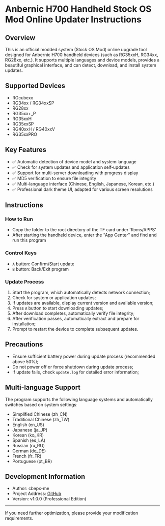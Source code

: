 # Anbernic H700 Handheld Stock OS Mod Online Updater Instructions

## Overview

This is an official modded system (Stock OS Mod) online upgrade tool designed for Anbernic H700 handheld devices (such as RG35xxH, RG34xx, RG28xx, etc.). It supports multiple languages and device models, provides a beautiful graphical interface, and can detect, download, and install system updates.

## Supported Devices

- RGcubexx
- RG34xx / RG34xxSP
- RG28xx
- RG35xx+_P
- RG35xxH
- RG35xxSP
- RG40xxH / RG40xxV
- RG35xxPRO

## Key Features

- ✅ Automatic detection of device model and system language
- ✅ Check for system updates and application self-updates
- ✅ Support for multi-server downloading with progress display
- ✅ MD5 verification to ensure file integrity
- ✅ Multi-language interface (Chinese, English, Japanese, Korean, etc.)
- ✅ Professional dark theme UI, adapted for various screen resolutions

## Instructions

### How to Run

- Copy the folder to the root directory of the TF card under 'Roms/APPS'
- After starting the handheld device, enter the "App Center" and find and run this program

### Control Keys

- `A` button: Confirm/Start update
- `B` button: Back/Exit program

### Update Process

1. Start the program, which automatically detects network connection;
2. Check for system or application updates;
3. If updates are available, display current version and available version;
4. Press `A` button to start downloading updates;
5. After download completes, automatically verify file integrity;
6. After verification passes, automatically extract and prepare for installation;
7. Prompt to restart the device to complete subsequent updates.

## Precautions

- Ensure sufficient battery power during update process (recommended above 50%);
- Do not power off or force shutdown during update process;
- If update fails, check `update.log` for detailed error information;

## Multi-language Support

The program supports the following language systems and automatically switches based on system settings:

- Simplified Chinese (zh_CN)
- Traditional Chinese (zh_TW)
- English (en_US)
- Japanese (ja_JP)
- Korean (ko_KR)
- Spanish (es_LA)
- Russian (ru_RU)
- German (de_DE)
- French (fr_FR)
- Portuguese (pt_BR)

## Development Information

- Author: cbepx-me
- Project Address: [GitHub](https://github.com/cbepx-me/upgrade)
- Version: v1.0.0 (Professional Edition)

---

If you need further optimization, please provide your modification requirements.